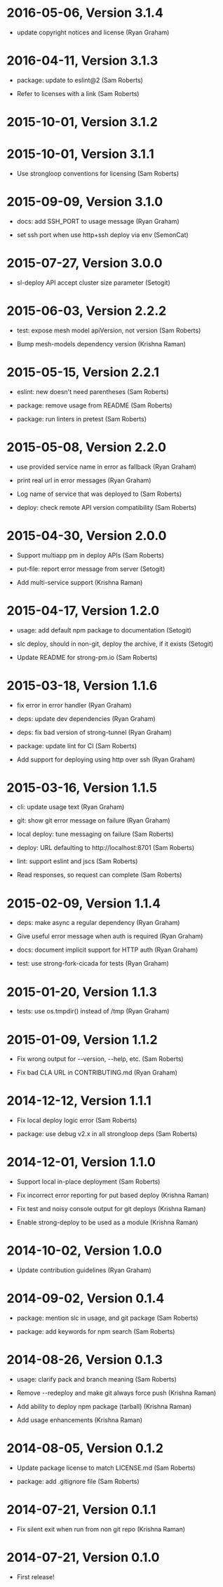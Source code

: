 2016-05-06, Version 3.1.4
=========================

 * update copyright notices and license (Ryan Graham)


2016-04-11, Version 3.1.3
=========================

 * package: update to eslint@2 (Sam Roberts)

 * Refer to licenses with a link (Sam Roberts)


2015-10-01, Version 3.1.2
=========================



2015-10-01, Version 3.1.1
=========================

 * Use strongloop conventions for licensing (Sam Roberts)


2015-09-09, Version 3.1.0
=========================

 * docs: add SSH_PORT to usage message (Ryan Graham)

 * set ssh port when use http+ssh deploy via env (SemonCat)


2015-07-27, Version 3.0.0
=========================

 * sl-deploy API accept cluster size parameter (Setogit)


2015-06-03, Version 2.2.2
=========================

 * test: expose mesh model apiVersion, not version (Sam Roberts)

 * Bump mesh-models dependency version (Krishna Raman)


2015-05-15, Version 2.2.1
=========================

 * eslint: new doesn't need parentheses (Sam Roberts)

 * package: remove usage from README (Sam Roberts)

 * package: run linters in pretest (Sam Roberts)


2015-05-08, Version 2.2.0
=========================

 * use provided service name in error as fallback (Ryan Graham)

 * print real url in error messages (Ryan Graham)

 * Log name of service that was deployed to (Sam Roberts)

 * deploy: check remote API version compatibility (Sam Roberts)


2015-04-30, Version 2.0.0
=========================

 * Support multiapp pm in deploy APIs (Sam Roberts)

 * put-file: report error message from server (Setogit)

 * Add multi-service support (Krishna Raman)


2015-04-17, Version 1.2.0
=========================

 * usage: add default npm package to documentation (Setogit)

 * slc deploy, should in non-git, deploy the archive, if it exists (Setogit)

 * Update README for strong-pm.io (Sam Roberts)


2015-03-18, Version 1.1.6
=========================

 * fix error in error handler (Ryan Graham)

 * deps: update dev dependencies (Ryan Graham)

 * deps: fix bad version of strong-tunnel (Ryan Graham)

 * package: update lint for CI (Sam Roberts)

 * Add support for deploying using http over ssh (Ryan Graham)


2015-03-16, Version 1.1.5
=========================

 * cli: update usage text (Ryan Graham)

 * git: show git error message on failure (Ryan Graham)

 * local deploy: tune messaging on failure (Sam Roberts)

 * deploy: URL defaulting to http://localhost:8701 (Sam Roberts)

 * lint: support eslint and jscs (Sam Roberts)

 * Read responses, so request can complete (Sam Roberts)


2015-02-09, Version 1.1.4
=========================

 * deps: make async a regular dependency (Ryan Graham)

 * Give useful error message when auth is required (Ryan Graham)

 * docs: document implicit support for HTTP auth (Ryan Graham)

 * test: use strong-fork-cicada for tests (Ryan Graham)


2015-01-20, Version 1.1.3
=========================

 * tests: use os.tmpdir() instead of /tmp (Ryan Graham)


2015-01-09, Version 1.1.2
=========================

 * Fix wrong output for --version, --help, etc. (Sam Roberts)

 * Fix bad CLA URL in CONTRIBUTING.md (Ryan Graham)


2014-12-12, Version 1.1.1
=========================

 * Fix local deploy logic error (Sam Roberts)

 * package: use debug v2.x in all strongloop deps (Sam Roberts)


2014-12-01, Version 1.1.0
=========================

 * Support local in-place deployment (Sam Roberts)

 * Fix incorrect error reporting for put based deploy (Krishna Raman)

 * Fix test and noisy console output for git deploys (Krishna Raman)

 * Enable strong-deploy to be used as a module (Krishna Raman)


2014-10-02, Version 1.0.0
=========================

 * Update contribution guidelines (Ryan Graham)


2014-09-02, Version 0.1.4
=========================

 * package: mention slc in usage, and git package (Sam Roberts)

 * package: add keywords for npm search (Sam Roberts)


2014-08-26, Version 0.1.3
=========================

 * usage: clarify pack and branch meaning (Sam Roberts)

 * Remove --redeploy and make git always force push (Krishna Raman)

 * Add ability to deploy npm package (tarball) (Krishna Raman)

 * Add usage enhancements (Krishna Raman)


2014-08-05, Version 0.1.2
=========================

 * Update package license to match LICENSE.md (Sam Roberts)

 * package: add .gitignore file (Sam Roberts)


2014-07-21, Version 0.1.1
=========================

 * Fix silent exit when run from non git repo (Krishna Raman)


2014-07-21, Version 0.1.0
=========================

 * First release!
